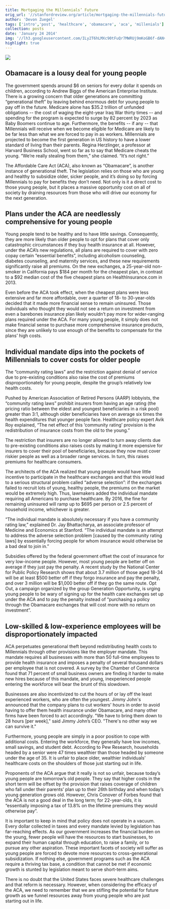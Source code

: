 ```yaml
---
title: Mortgaging the Millennials’ Future
orig_url: '//stanfordreview.org/article/mortgaging-the-millennials-future/'
author: 'Devon Zuegel'
tags: ['intro','post', 'healthcare', 'obamacare', 'aca', 'millenials']
collection: posts
date: 'January 24 2014'
img: '//lh3.googleusercontent.com/ILy2T6hLMXc90tFuQr7MWRUj9mKoGB6f-dANvsXRRwgmTsR7wmdK7U1D3DDuGuyNpwZTxhlgbJxp_pYTGIgWGOA3jj0o4i_U0bADZiWJtR0WSEYhL_RM7XVE0Q'
highlight: true
---
```


![](//lh3.googleusercontent.com/ILy2T6hLMXc90tFuQr7MWRUj9mKoGB6f-dANvsXRRwgmTsR7wmdK7U1D3DDuGuyNpwZTxhlgbJxp_pYTGIgWGOA3jj0o4i_U0bADZiWJtR0WSEYhL_RM7XVE0Q)

## Obamacare is a lousy deal for young people

The government spends around $6 on seniors for every dollar it spends on children, according to Andrew Biggs of the American Enterprise Institute. There is a growing concern that older generations are committing “generational theft” by leaving behind enormous debt for young people to pay off in the future. Medicare alone has $35.2 trillion of unfunded obligations -- the cost of waging the eight-year Iraq War thirty times -- and spending for the program is expected to surge by 82 percent by 2023 as Baby Boomers continue to age. Furthermore, the benefits -- if any -- that Millennials will receive when we become eligible for Medicare are likely to be far less than what we are forced to pay in as workers. Millennials are projected to become the first generation in US history to have a lower standard of living than their parents. Regina Herzlinger, a professor at Harvard Business School, went so far as to say that Medicare cheats the young. “We’re really stealing from them,” she claimed. “It’s not right.”

The Affordable Care Act (ACA), also known as “Obamacare”, is another instance of generational theft. The legislation relies on those who are young and healthy to subsidize older, sicker people, and it’s doing so by forcing Millennials to pay for benefits they don’t need. Not only is it a direct cost to those young people, but it places a massive opportunity cost on all of society by draining resources from those who will drive our economy for the next generation.

## Plans under the ACA are needlessly comprehensive for young people

Young people tend to be healthy and to have little savings. Consequently, they are more likely than older people to opt for plans that cover only catastrophic circumstances if they buy health insurance at all. However, under the ACA’s new regulations, all plans are required to cover with zero copay certain “essential benefits”, including alcoholism counseling, diabetes counseling, and maternity services, and these new requirements significantly raise all premiums. On the new exchanges, a 25-year-old non-smoker in California pays $184 per month for the cheapest plan, in contrast to a $92 median cost of the five cheapest plans on HealthInsurance.com in 2013.

Even before the ACA took effect, when the cheapest plans were less extensive and far more affordable, over a quarter of 18- to 30-year-olds decided that it made more financial sense to remain uninsured. Those individuals who thought they would not see a return on investment from even a barebones insurance plan likely wouldn’t pay more for wider-ranging plans required under the ACA. For many young people, it simply does not make financial sense to purchase more comprehensive insurance products, since they are unlikely to use enough of the benefits to compensate for the plans’ high costs.

## Individual mandate dips into the pockets of Millennials to cover costs for older people

The “community rating laws” and the restriction against denial of service due to pre-existing conditions also raise the cost of premiums disproportionately for young people, despite the group’s relatively low health costs.

Pushed by American Association of Retired Persons (AARP) lobbyists, the “community rating laws” prohibit insurers from having an age rating (the pricing ratio between the eldest and youngest beneficiaries in a risk pool) greater than 3:1, although older beneficiaries have on average six times the health expenditures that younger people face. Healthcare policy expert Avik Roy explained, “The net effect of this ‘community rating’ provision is the redistribution of insurance costs from the old to the young.”

The restriction that insurers are no longer allowed to turn away clients due to pre-existing conditions also raises costs by making it more expensive for insurers to cover their pool of beneficiaries, because they now must cover riskier people as well as a broader range services. In turn, this raises premiums for healthcare consumers.

The architects of the ACA realized that young people would have little incentive to participate in the healthcare exchanges and that this would lead to a serious structural problem called “adverse selection”: if the exchanges failed to recruit lots of young, healthy people, the premiums on the market would be extremely high. Thus, lawmakers added the individual mandate requiring all Americans to purchase healthcare. By 2016, the fine for remaining uninsured will ramp up to $695 per person or 2.5 percent of household income, whichever is greater.

“The individual mandate is absolutely necessary if you have a community rating law,” explained Dr. Jay Bhattacharya, an associate professor of Medicine and Economics at Stanford. “The individual mandate is an attempt to address the adverse selection problem [caused by the community rating laws] by essentially forcing people for whom insurance would otherwise be a bad deal to join in.”

Subsidies offered by the federal government offset the cost of insurance for very low-income people. However, most young people are better off on average if they just pay the penalty. A recent study by the National Center for Public Policy Research shows that about 3.7 million of those aged 18-34 will be at least $500 better off if they forgo insurance and pay the penalty, and over 3 million will be $1,000 better off if they go the same route. Opt Out, a campaign organized by the group Generation Opportunity, is urging young people to be wary of signing up for the health care exchanges set up under the ACA and to pay the penalty instead of “purchasing a policy through the Obamacare exchanges that will cost more with no return on investment”.

## Low-skilled & low-experience employees will be disproportionately impacted

ACA perpetuates generational theft beyond redistributing health costs to Millennials through other provisions like the employer mandate. This mandate requires all businesses with more than 50 full-time employees to provide health insurance and imposes a penalty of several thousand dollars per employee that is not covered. A survey by the Chamber of Commerce found that 71 percent of small business owners are finding it harder to make new hires because of this mandate, and young, inexperienced people entering the workforce will bear the brunt of this slowdown.

Businesses are also incentivized to cut the hours of or lay off the least experienced workers, who are often the youngest. Jimmy John's announced that the company plans to cut workers' hours in order to avoid having to offer them health insurance under Obamacare, and many other firms have been forced to act accordingly. "We have to bring them down to 28 hours [per week]," said Jimmy John’s CEO. "There's no other way we can survive it."

Furthermore, young people are simply in a poor position to cope with additional costs. Entering the workforce, they generally have low incomes, small savings, and student debt. According to Pew Research, households headed by a senior were 47 times wealthier than those headed by someone under the age of 35. It is unfair to place older, wealthier individuals’ healthcare costs on the shoulders of those just starting out in life.

Proponents of the ACA argue that it really is not so unfair, because today’s young people are tomorrow’s old people. They say that higher costs in the short term will be offset by the provision that raises coverage of children who fall under their parents’ plan up to their 26th birthday and when today’s young generation grows old. However, Chris Conover of Forbes found that the ACA is not a good deal in the long term; for 22-year-olds, it is “essentially imposing a tax of 13.8% on the lifetime premiums they would otherwise pay”.

It is important to keep in mind that policy does not operate in a vacuum. Every dollar collected in taxes and every mandate levied by legislation has far-reaching effects. As our government increases the financial burden on the young, fewer people will have the resources to start businesses, to expand their human capital through education, to raise a family, or to pursue any other aspiration. These important facets of society will suffer as young people are forced to devote more resources to cross-generational subsidization. If nothing else, government programs such as the ACA require a thriving tax base, a condition that cannot be met if economic growth is stunted by legislation meant to serve short-term aims.

There is no doubt that the United States faces severe healthcare challenges and that reform is necessary. However, when considering the efficacy of the ACA, we need to remember that we are stifling the potential for future growth as we funnel resources away from young people who are just starting out in life.